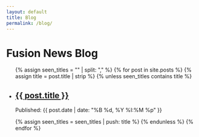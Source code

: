 ```yaml
---
layout: default
title: Blog
permalink: /blog/
---
```


<div class="blog-container">
  <h1>Fusion News Blog</h1>
  <ul class="post-list">
    {% assign seen_titles = "" | split: "," %}
    {% for post in site.posts %}
      {% assign title = post.title | strip %}
      {% unless seen_titles contains title %}
        <li>
          <h2><a href="{{ post.url }}">{{ post.title }}</a></h2>
          <p class="post-meta">Published: {{ post.date | date: "%B %d, %Y %I:%M %p" }}</p>
        </li>
        {% assign seen_titles = seen_titles | push: title %}
      {% endunless %}
    {% endfor %}
  </ul>
</div>
